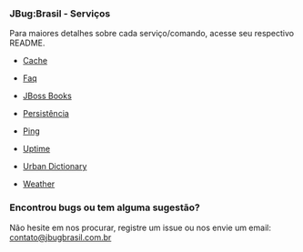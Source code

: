 ### JBug:Brasil - Serviços

Para maiores detalhes sobre cada serviço/comando, acesse seu respectivo README.

 - [Cache](cache-service/README.md)
 
 - [Faq](faq-service/README.md)
 
 - [JBoss Books](jboss-books-service/README.md)
 
 - [Persistência](persistence-service/README.md)
 
 - [Ping](ping-service/README.md)
 
 - [Uptime](uptime-service/README.md)
 
 - [Urban Dictionary](urban-dictionary-service/README.md)
 
 - [Weather](weather-service/README.md)
 

### Encontrou bugs ou tem alguma sugestão?
Não hesite em nos procurar, registre um issue ou nos envie um email: contato@jbugbrasil.com.br